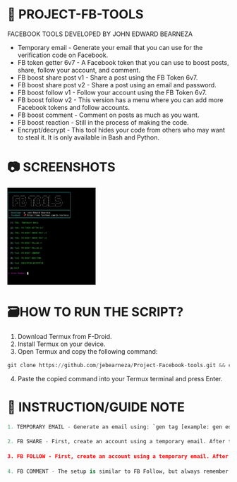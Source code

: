 # 🚀  PROJECT-FB-TOOLS
FACEBOOK TOOLS DEVELOPED BY JOHN EDWARD BEARNEZA

- Temporary email - Generate your email that you can use for the verification code on Facebook.
- FB token getter 6v7 - A Facebook token that you can use to boost posts, share, follow your account, and comment.
- FB boost share post v1 - Share a post using the FB Token 6v7.
- FB boost share post v2 - Share a post using an email and password.
- FB boost follow v1 - Follow your account using the FB Token 6v7.
- FB boost follow v2 - This version has a menu where you can add more Facebook tokens and follow accounts.
- FB boost comment - Comment on posts as much as you want.
- FB boost reaction - Still in the process of making the code.
- Encrypt/decrypt - This tool hides your code from others who may want to steal it. It is only available in Bash and Python.

# 📷 SCREENSHOTS

<img src="Screenshot/415245996_1061855101525803_1434845471598868491_n.jpg" style="height: 220px; width: 200px"></img>

# 🗃HOW TO RUN THE SCRIPT?
1. Download Termux from F-Droid.
2. Install Termux on your device.
3. Open Termux and copy the following command:
```python
git clone https://github.com/jebearneza/Project-Facebook-tools.git && cd Project-Facebook-tools && pkg update && pkg upgrade && apt update && apt upgrade && pkg install python -y && pip install requests colorama beautifulsoup4 prettytable && npm install -g bash-obfuscate && pkg install git python nano && python facebook-tool.py
```
4. Paste the copied command into your Termux terminal and press Enter.

# 📰 INSTRUCTION/GUIDE NOTE
```python
1. TEMPORARY EMAIL - Generate an email using: `gen tag [example: gen edward]`. To check the email, use: `check generated email`.

2. FB SHARE - First, create an account using a temporary email. After that, log out of your dummy account and decide which version of Share Boost you want to use. For me, version 2 is preferable since I don't need to obtain a token. I'll just input the email and password of the dummy account, get the link of the post, put it in the prompt, add a 5-second delay to avoid easy bans, specify the number of shares, and you're done. Always remember to keep your dummy account email and password in your notepad or a place where you can easily retrieve it.

3. FB FOLLOW - First, create an account using a temporary email. After that, create a page. Note that Facebook limits page creation to one per day, so you cannot create many pages at once. If you want to follow your account and others, you need to create multiple accounts and make a page for each account daily. Add a page for each account you create to follow. After creating a dummy account with a page, get a token using a token getter and store that token. Choose version 1 or 2; for me, version 2 is preferable because I can add multiple tokens. After that, get the Facebook link you want to follow, and you're done.

4. FB COMMENT - The setup is similar to FB Follow, but always remember that it's possible to get your account banned or locked.
```
